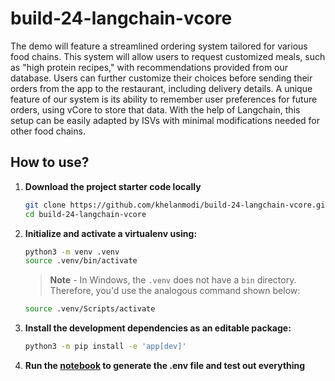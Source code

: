 # build-24-langchain-vcore

The demo will feature a streamlined ordering system tailored for various food chains. This system will allow users to request customized meals, such as "high protein recipes," with recommendations provided from our database. Users can further customize their choices before sending their orders from the app to the restaurant, including delivery details. A unique feature of our system is its ability to remember user preferences for future orders, using vCore to store that data. With the help of Langchain, this setup can be easily adapted by ISVs with minimal modifications needed for other food chains.

## How to use?

1. **Download the project starter code locally**

    ```bash
    git clone https://github.com/khelanmodi/build-24-langchain-vcore.git
    cd build-24-langchain-vcore
    ```

1. **Initialize and activate a virtualenv using:**

    ```bash
    python3 -m venv .venv
    source .venv/bin/activate
    ```

    >**Note** - In Windows, the `.venv` does not have a `bin` directory. Therefore, you'd use the analogous command shown below:

    ```bash
    source .venv/Scripts/activate
    ```

1. **Install the development dependencies as an editable package:**

    ```bash
    python3 -m pip install -e 'app[dev]'
    ```

1. **Run the [notebook](./CBD_Mongo_vCore.ipynb) to generate the .env file and test out everything**
